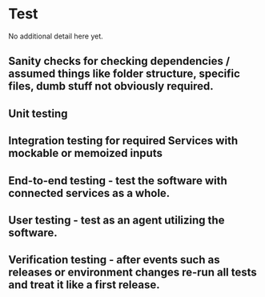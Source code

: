 # Test

No additional detail here yet.

## Sanity checks for checking dependencies / assumed things like folder structure, specific files, dumb stuff not obviously required.

## Unit testing

## Integration testing for required Services with mockable or memoized inputs

## End-to-end testing - test the software with connected services as a whole.

## User testing - test as an agent utilizing the software.

## Verification testing - after events such as releases or environment changes re-run all tests and treat it like a first release.